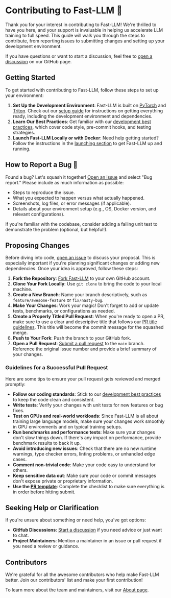 # Contributing to Fast-LLM 🚀

Thank you for your interest in contributing to Fast-LLM! We're thrilled to have you here, and your support is invaluable in helping us accelerate LLM training to full speed. This guide will walk you through the steps to contribute, from reporting issues to submitting changes and setting up your development environment.

If you have questions or want to start a discussion, feel free to [open a discussion](https://github.com/ServiceNow/Fast-LLM/discussions) on our GitHub page.

## Getting Started

To get started with contributing to Fast-LLM, follow these steps to set up your environment:

1. **Set Up the Development Environment**: Fast-LLM is built on [PyTorch](https://pytorch.org/) and [Triton](https://triton-lang.org/). Check out our [setup guide](https://servicenow.github.io/Fast-LLM/development/setup) for instructions on getting everything ready, including the development environment and dependencies.
2. **Learn Our Best Practices**: Get familiar with our [development best practices](https://servicenow.github.io/Fast-LLM/development/dev-practices/), which cover code style, pre-commit hooks, and testing strategies.
3. **Launch Fast-LLM Locally or with Docker**: Need help getting started? Follow the instructions in the [launching section](https://servicenow.github.io/Fast-LLM/development/launching) to get Fast-LLM up and running.

## How to Report a Bug 🐞

Found a bug? Let's squash it together! [Open an issue](https://github.com/ServiceNow/Fast-LLM/issues/new/choose) and select "Bug report." Please include as much information as possible:

- Steps to reproduce the issue.
- What you expected to happen versus what actually happened.
- Screenshots, log files, or error messages (if applicable).
- Details about your environment setup (e.g., OS, Docker version, and relevant configurations).

If you're familiar with the codebase, consider adding a failing unit test to demonstrate the problem (optional, but helpful!).

## Proposing Changes

Before diving into code, [open an issue](https://github.com/ServiceNow/Fast-LLM/issues) to discuss your proposal. This is especially important if you're planning significant changes or adding new dependencies. Once your idea is approved, follow these steps:

1. **Fork the Repository**: [Fork Fast-LLM](https://github.com/ServiceNow/Fast-LLM/fork) to your own GitHub account.
2. **Clone Your Fork Locally**: Use `git clone` to bring the code to your local machine.
3. **Create a New Branch**: Name your branch descriptively, such as `feature/awesome-feature` or `fix/nasty-bug`.
4. **Make Your Changes**: Work your magic! Don't forget to add or update tests, benchmarks, or configurations as needed.
5. **Create a Properly Titled Pull Request**: When you're ready to open a PR, make sure to use a clear and descriptive title that follows our [PR title guidelines](https://servicenow.github.io/Fast-LLM/development/pr-title-guidelines). This title will become the commit message for the squashed merge.
6. **Push to Your Fork**: Push the branch to your GitHub fork.
7. **Open a Pull Request**: [Submit a pull request](https://github.com/ServiceNow/Fast-LLM/compare) to the `main` branch. Reference the original issue number and provide a brief summary of your changes.

### Guidelines for a Successful Pull Request

Here are some tips to ensure your pull request gets reviewed and merged promptly:

- **Follow our coding standards**: Stick to our [development best practices](https://servicenow.github.io/Fast-LLM/development/dev-practices/) to keep the code clean and consistent.
- **Write tests**: Verify your changes with unit tests for new features or bug fixes.
- **Test on GPUs and real-world workloads**: Since Fast-LLM is all about training large language models, make sure your changes work smoothly in GPU environments and on typical training setups.
- **Run benchmarks and performance tests**: Make sure your changes don't slow things down. If there's any impact on performance, provide benchmark results to back it up.
- **Avoid introducing new issues**: Check that there are no new runtime warnings, type checker errors, linting problems, or unhandled edge cases.
- **Comment non-trivial code**: Make your code easy to understand for others.
- **Keep sensitive data out**: Make sure your code or commit messages don't expose private or proprietary information.
- **Use the [PR template](https://github.com/ServiceNow/Fast-LLM/blob/main/.github/pull_request_template.md)**: Complete the checklist to make sure everything is in order before hitting submit.

## Seeking Help or Clarification

If you're unsure about something or need help, you've got options:

- **GitHub Discussions**: [Start a discussion](https://github.com/ServiceNow/Fast-LLM/discussions) if you need advice or just want to chat.
- **Project Maintainers**: Mention a maintainer in an issue or pull request if you need a review or guidance.

## Contributors

We're grateful for all the awesome contributors who help make Fast-LLM better. Join our contributors' list and make your first contribution!

To learn more about the team and maintainers, visit our [About page](https://servicenow.github.io/Fast-LLM/about-us/).
